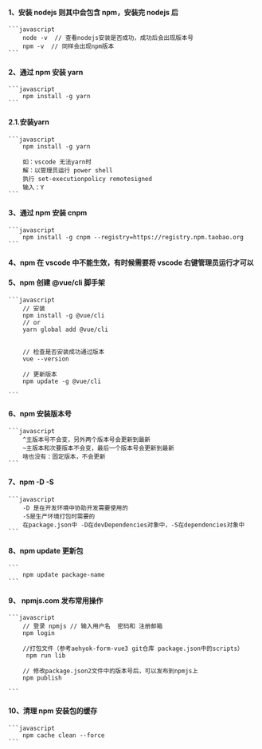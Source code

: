 #### 1、安装 nodejs 则其中会包含 npm，安装完 nodejs 后

    ```javascript
        node -v  // 查看nodejs安装是否成功，成功后会出现版本号
        npm -v  // 同样会出现npm版本
    ```

#### 2、通过 npm 安装 yarn

    ```javascript
        npm install -g yarn
    ```

#### 2.1.安装yarn
    ```javascript
        npm install -g yarn

        如：vscode 无法yarn时
        解：以管理员运行 power shell
        执行 set-executionpolicy remotesigned
        输入：Y
    ```    
#### 3、通过 npm 安装 cnpm

    ```javascript
        npm install -g cnpm --registry=https://registry.npm.taobao.org
    ```

#### 4、npm 在 vscode 中不能生效，有时候需要将 vscode 右键管理员运行才可以

#### 5、npm 创建 @vue/cli 脚手架

    ```javascript
        // 安装
        npm install -g @vue/cli
        // or
        yarn global add @vue/cli


        // 检查是否安装成功通过版本
        vue --version

        // 更新版本
        npm update -g @vue/cli

    ```

#### 6、npm 安装版本号

    ```javascript
        ^主版本号不会变，另外两个版本号会更新到最新
        ~主版本和次要版本不会变，最后一个版本号会更新到最新
        啥也没有：固定版本，不会更新
    ```

#### 7、npm -D -S

    ```javascript
        -D 是在开发环境中协助开发需要使用的
        -S是生产环境打包时需要的
        在package.json中 -D在devDependencies对象中，-S在dependencies对象中
    ```

#### 8、npm update 更新包

    ```
        npm update package-name
    ```

#### 9、 npmjs.com 发布常用操作

    ```javascript
        // 登录 npmjs // 输入用户名  密码和 注册邮箱
        npm login

        //打包文件（参考aehyok-form-vue3 git仓库 package.json中的scripts）
         npm run lib

        // 修改package.json2文件中的版本号后，可以发布到npmjs上
        npm publish

    ```

#### 10、清理 npm 安装包的缓存

    ```javascript
        npm cache clean --force
    ```
